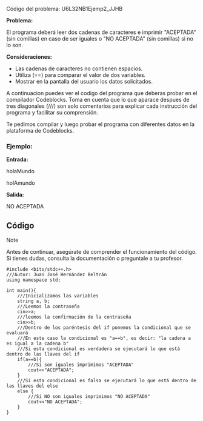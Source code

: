 Código del problema: U6L32NB1Ejemp2_JJHB

**Problema:**

El programa deberá leer dos cadenas de caracteres e imprimir "ACEPTADA" (sin comillas) en caso de ser iguales o "NO ACEPTADA" (sin comillas) si no lo son.

**Consideraciones:**

- Las cadenas de caracteres no contienen espacios.
- Utiliza (==) para comparar el valor de dos variables.
- Mostrar en la pantalla del usuario los datos solicitados.

A continuacion puedes ver el codigo del programa que deberas probar en el compilador Codeblocks. Toma en cuenta que lo que aparace despues de tres diagonales (///) son solo comentarios para explicar cada instrucción del programa y facilitar su comprensión.

Te pedimos compilar y luego probar el programa con diferentes datos en la plataforma de Codeblocks.

### Ejemplo:

**Entrada:**

holaMundo

holAmundo

**Salida:**

NO ACEPTADA

## Código

> [!NOTE]  
> Antes de continuar, asegúrate de comprender el funcionamiento del código.  
> Si tienes dudas, consulta la documentación o preguntale a tu profesor.

```
#include <bits/stdc++.h>
///Autor: Juan José Hernández Beltrán
using namespace std;

int main(){
	///Inicializamos las variables
	string a, b;
	///Leemos la contraseña
	cin>>a;
	///leemos la confirmación de la contraseña
	cin>>b;
	///Dentro de los paréntesis del if ponemos la condicional que se evaluará
	///En este caso la condicional es "a==b", es decir: "la cadena a es igual a la cadena b"
	///Si esta condicional es verdadera se ejecutará lo que está dentro de las llaves del if
	if(a==b){
		///Si son iguales imprimimos "ACEPTADA"
		cout<<"ACEPTADA";
	}
	///Si esta condicional es falsa se ejecutará lo que está dentro de las llaves del else
	else {
		///Si NO son iguales imprimimos "NO ACEPTADA"
		cout<<"NO ACEPTADA";
	}
}
```
